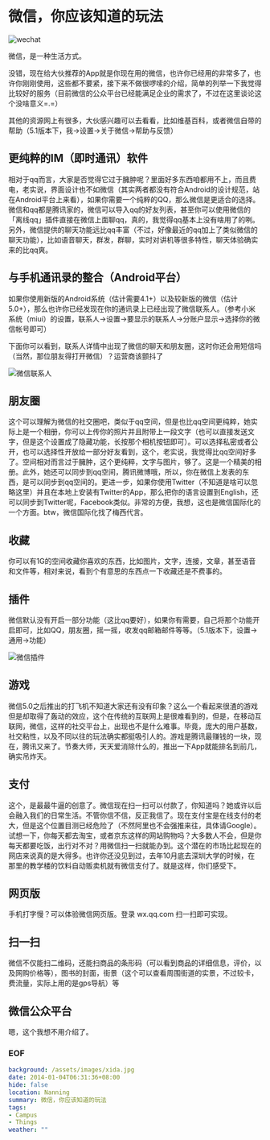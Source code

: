 微信，你应该知道的玩法
======================
![wechat](http://farm3.staticflickr.com/2811/11738815385_6f650ff36a_q.jpg)

微信，是一种生活方式。

没错，现在给大伙推荐的App就是你现在用的微信，也许你已经用的非常多了，也许你刚刚使用，这些都不要紧，接下来不做很啰嗦的介绍，简单的列举一下我觉得比较好的服务（目前微信的公众平台已经能满足企业的需求了，不过在这里谈论这个没啥意义=.=）

其他的资源网上有很多，大伙感兴趣可以去看看，比如维基百科，或者微信自带的帮助（5.1版本下，我->设置->关于微信->帮助与反馈）

## 更纯粹的IM（即时通讯）软件
相对于qq而言，大家是否觉得它过于臃肿呢？里面好多东西咱都用不上，而且费电，老实说，界面设计也不如微信（其实两者都没有符合Android的设计规范，站在Android平台上来看），如果你需要一个纯粹的QQ，那么微信是更适合的选择。微信和qq都是腾讯家的，微信可以导入qq的好友列表，甚至你可以使用微信的「离线qq」插件直接在微信上面聊qq，真的，我觉得qq基本上没有啥用了的咧。另外，微信提供的聊天功能远比qq丰富（不过，好像最近的qq加上了类似微信的聊天功能），比如语音聊天，群发，群聊，实时对讲机等很多特性，聊天体验确实来的比qq爽。

## 与手机通讯录的整合（Android平台）
如果你使用新版的Android系统（估计需要4.1+）以及较新版的微信（估计5.0+），那么也许你已经发现在你的通讯录上已经出现了微信联系人。（参考小米系统（miui）的设置，联系人->设置->要显示的联系人->分账户显示->选择你的微信帐号即可）

下面你可以看到，联系人详情中出现了微信的聊天和朋友圈，这时你还会用短信吗（当然，那位朋友得打开微信）？运营商该颤抖了

![微信联系人](http://farm6.staticflickr.com/5543/11739769636_a3c696d042_o.jpg)

## 朋友圈
这个可以理解为微信的社交圈吧，类似于qq空间，但是也比qq空间更纯粹，她实际上是一个相册，你可以上传你的照片并且附带上一段文字（也可以直接发送文字，但是这个设置成了隐藏功能，长按那个相机按钮即可）。可以选择私密或者公开，也可以选择性开放给一部分好友看到，这个，老实说，我觉得比qq空间好多了。空间相对而言过于臃肿，这个更纯粹，文字与图片，够了。这是一个精美的相册。此外，她还可以同步到qq空间，腾讯微博哦，所以，你在微信上发表的东西，是可以同步到qq空间的。更进一步，如果你使用Twitter（不知道是啥可以忽略这里）并且在本地上安装有Twitter的App，那么把你的语言设置到English，还可以同步到Twitter呢，Facebook类似。非常的方便，我想，这也是微信国际化的一个方面。btw，微信国际化找了梅西代言。

## 收藏
你可以有1G的空间收藏你喜欢的东西，比如图片，文字，连接，文章，甚至语音和文件等，相对来说，看到个有意思的东西点一下收藏还是不费事的。

## 插件
微信默认没有开启一部分功能（这比qq要好），如果你有需要，自己将那个功能开启即可，比如QQ，朋友圈，摇一摇，收发qq邮箱邮件等等。（5.1版本下，设置->通用->功能）

![微信插件](http://farm8.staticflickr.com/7435/11739770176_3a979bd60e_o.png)

## 游戏
微信5.0之后推出的打飞机不知道大家还有没有印象？这么一个看起来很渣的游戏但是却取得了轰动的效应，这个在传统的互联网上是很难看到的，但是，在移动互联网，微信，这样的社交平台上，出现也不是什么难事。毕竟，庞大的用户基数，社交粘性，以及不同以往的玩法确实都挺吸引人的。游戏是腾讯最赚钱的一块，现在，腾讯又来了。节奏大师，天天爱消除什么的，推出一下App就能排名到前几，确实吊炸天。

## 支付
这个，是最最牛逼的创意了。微信现在扫一扫可以付款了，你知道吗？她或许以后会融入我们的日常生活。不管你信不信，反正我信了。现在支付宝是在线支付的老大，但是这个位置目测已经危险了（不然阿里也不会强推来往，具体请Google）。试想一下，你每天都去淘宝，或者京东这样的网站购物吗？大多数人不会，但是你每天都要吃饭，出行对不对？用微信扫一扫就能办到。这个潜在的市场比起现在的网店来说真的是大得多。也许你还没见到过，去年10月底去深圳大学的时候，在那里的教学楼的饮料自动贩卖机就有微信支付了。就是这样，你们感受下。

## 网页版
手机打字慢？可以体验微信网页版。登录 wx.qq.com 扫一扫即可实现。

## 扫一扫
微信不仅能扫二维码，还能扫商品的条形码（可以看到商品的详细信息，评价，以及网购价格等），图书的封面，街景（这个可以查看周围街道的实景，不过较卡，费流量，实际上用的是gps导航）等

## 微信公众平台
嗯，这个我想不用介绍了。


### EOF
```yaml
background: /assets/images/xida.jpg
date: 2014-01-04T06:31:36+08:00
hide: false
location: Nanning
summary: 微信，你应该知道的玩法
tags:
- Campus
- Things
weather: ""
```

